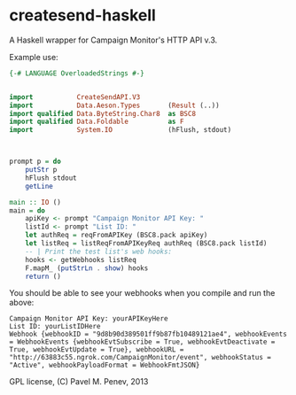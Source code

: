 createsend-haskell
==================

A Haskell wrapper for Campaign Monitor's HTTP API v.3.

Example use:

```haskell
{-# LANGUAGE OverloadedStrings #-}


import 	         CreateSendAPI.V3
import 	         Data.Aeson.Types       (Result (..))
import qualified Data.ByteString.Char8  as BSC8
import qualified Data.Foldable          as F
import 	         System.IO              (hFlush, stdout)



prompt p = do
    putStr p
    hFlush stdout
    getLine

main :: IO ()
main = do
    apiKey <- prompt "Campaign Monitor API Key: "
    listId <- prompt "List ID: "
    let authReq = reqFromAPIKey (BSC8.pack apiKey)
    let listReq = listReqFromAPIKeyReq authReq (BSC8.pack listId)
    -- | Print the test list's web hooks:
    hooks <- getWebhooks listReq
    F.mapM_ (putStrLn . show) hooks
    return ()
```

You should be able to see your webhooks when you compile and run the above:

	Campaign Monitor API Key: yourAPIKeyHere
	List ID: yourListIDHere
	Webhook {webhookID = "9d8b90d389501ff9b87fb10489121ae4", webhookEvents = WebhookEvents {webhookEvtSubscribe = True, webhookEvtDeactivate = True, webhookEvtUpdate = True}, webhookURL = "http://63883c55.ngrok.com/CampaignMonitor/event", webhookStatus = "Active", webhookPayloadFormat = WebhookFmtJSON}

GPL license,
(C) Pavel M. Penev, 2013
